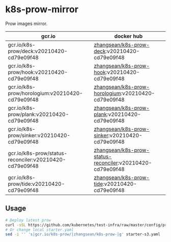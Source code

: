 # k8s-prow-mirror

Prow images mirror.

gcr.io | docker hub
---|---
gcr.io/k8s-prow/deck:v20210420-cd79e09f48 | [zhangsean/k8s-prow-deck](https://hub.docker.com/r/zhangsean/k8s-prow-deck):v20210420-cd79e09f48
gcr.io/k8s-prow/hook:v20210420-cd79e09f48 | [zhangsean/k8s-prow-hook](https://hub.docker.com/r/zhangsean/k8s-prow-hook):v20210420-cd79e09f48
gcr.io/k8s-prow/horologium:v20210420-cd79e09f48 | [zhangsean/k8s-prow-horologium](https://hub.docker.com/r/zhangsean/k8s-prow-horologium):v20210420-cd79e09f48
gcr.io/k8s-prow/plank:v20210420-cd79e09f48 | [zhangsean/k8s-prow-plank](https://hub.docker.com/r/zhangsean/k8s-prow-plank):v20210420-cd79e09f48
gcr.io/k8s-prow/sinker:v20210420-cd79e09f48 | [zhangsean/k8s-prow-sinker](https://hub.docker.com/r/zhangsean/k8s-prow-sinker):v20210420-cd79e09f48
gcr.io/k8s-prow/status-reconciler:v20210420-cd79e09f48 | [zhangsean/k8s-prow-status-reconciler](https://hub.docker.com/r/zhangsean/k8s-prow-status-reconciler):v20210420-cd79e09f48
gcr.io/k8s-prow/tide:v20210420-cd79e09f48 | [zhangsean/k8s-prow-tide](https://hub.docker.com/r/zhangsean/k8s-prow-tide):v20210420-cd79e09f48

## Usage

```bash
# Deploy latest prow
curl -sSL https://github.com/kubernetes/test-infra/raw/master/config/prow/cluster/starter-s3.yaml | sed 's|gcr.io/k8s-prow/|zhangsean/k8s-prow-|g' | kubectl apply -f -
# Or change local starter.yaml
sed -i '' 's|gcr.io/k8s-prow/|zhangsean/k8s-prow-|g' starter-s3.yaml
```
